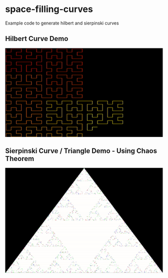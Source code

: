 # space-filling-curves
Example code to generate hilbert and sierpinski curves

## Hilbert Curve Demo
![Hilbert Curve](https://github.com/MAkcanca/space-filling-curves/blob/main/images/hilbert.gif?raw=true)

## Sierpinski Curve / Triangle Demo - Using Chaos Theorem
![Sierpinski Curve](https://github.com/MAkcanca/space-filling-curves/blob/main/images/sierpinski.gif?raw=true)
